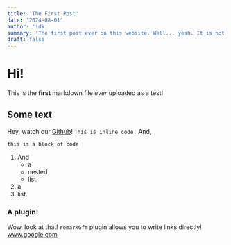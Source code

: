```yaml
---
title: 'The First Post'
date: '2024-08-01'
author: 'idk'
summary: 'The first post ever on this website. Well... yeah. It is not very interesting, but it does test a few features. Just... waiting for more posts to be posted before deleting this one. If you prefer, this is basically just a placeholder? Well, finally arrived at the second line now, can stop writing phew!'
draft: false
---
```


# Hi!

This is the **first** markdown file _ever_ uploaded as a test!

## Some text

Hey, watch our [Github](https://github.com/Eagletech-robotic/website)!
`This is inline code!`
And,

```
this is a block of code
```

1. And
    - a
    - nested
    - list.
2. a
3. list.

### A plugin!

Wow, look at that! `remarkGfm` plugin allows you to write links directly!
www.google.com
